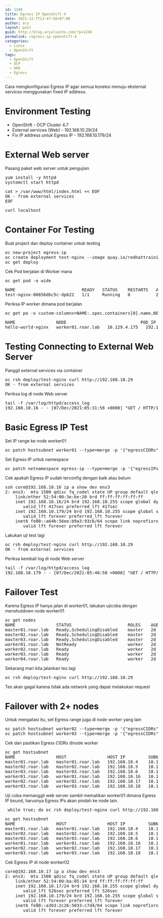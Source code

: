 ```yaml
---
id: 1246
title: Egress IP Openshift 4
date: 2021-12-7T13:47:58+07:00
author: ary
layout: post
guid: http://blog.aryulianto.com/?p=1246
permalink: /egress-ip-openshift-4
categories:
  - Linux
  - OpenShift
tags:
  - OpenShift
  - OCP
  - OKD
  - Egress
---
```


Cara mengkonfigurasi Egress IP agar semua koneksi menuju eksternal services menggunakan fixed IP address. 

# Environment Testing
- OpenShift - OCP Cluster 4.7
- External services (Web) - 192.168.10.29/24
- Fix IP address untuk Egress IP - 192.168.10.179/24

# External Web server
Pasang paket web server untuk pengujian
<pre>yum install -y httpd
systemctl start httpd</pre>
<pre>
cat > /var/www/html/index.html << EOF
OK - from external services
EOF</pre>

<pre>curl localhost</pre>

# Container For Testing
Buat project dan deploy container untuk testing
<pre>oc new-project egress-ip
oc create deployment test-nginx --image quay.io/redhattraining/hello-world-nginx
oc get deploy
</pre>

Cek Pod berjalan di Worker mana
<pre>
oc get pod -o wide
</pre>
<pre>
NAME                          READY   STATUS    RESTARTS   AGE    IP             NODE                             NOMINATED NODE   READINESS GATES
test-nginx-86856dbc5c-dpb22   1/1     Running   0          2m5s   10.129.4.175   worker01.roar.lab   <none>           <none>
</pre>

Periksa IP worker dimana pod berjalan
<pre>oc get po -o custom-columns=NAME:.spec.containers[0].name,NODE:.spec.nodeName,POD_IP:.status.podIP,HOST_IP:.status.hostIP</pre>
<pre>
NAME                NODE                             POD_IP         HOST_IP
hello-world-nginx   worker01.roar.lab   10.129.4.175   192.168.10.16
</pre>

# Testing Connecting to External Web Server
Panggil external services via container
<pre>
oc rsh deploy/test-nginx curl http://192.168.10.29
OK - from external services
</pre>

Periksa log di node Web server
<pre>tail -f /var/log/httpd/access_log
192.168.10.16 - - [07/Dec/2021:05:31:58 +0000] "GET / HTTP/1.1" 200 28 "-" "curl/7.61.1"
</pre>

# Basic Egress IP Test
Set IP range ke node worker01
<pre>oc patch hostsubnet worker01 --type=merge -p '{"egressCIDRs": ["192.168.50.179/24"]}'</pre>

Set Egress IP untuk namespace
<pre>oc patch netnamespace egress-ip --type=merge -p '{"egressIPs": ['192.168.50.179']}'</pre>

Cek apakah Egress IP sudah terconfig dengan baik atau belum
<pre>ssh core@192.168.10.16 ip a show dev ens3
2: ens3: <BROADCAST,MULTICAST,UP,LOWER_UP> mtu 1500 qdisc fq_codel state UP group default qlen 1000
    link/ether 52:54:00:3e:be:20 brd ff:ff:ff:ff:ff:ff
    inet 192.168.10.16/24 brd 192.168.10.255 scope global dynamic noprefixroute ens3
       valid_lft 417sec preferred_lft 417sec
    inet 192.168.10.179/24 brd 192.168.10.255 scope global secondary ens3:eip
       valid_lft forever preferred_lft forever
    inet6 fe80::a64b:56ee:b9a3:93cb/64 scope link noprefixroute
       valid_lft forever preferred_lft forever
</pre>

Lakukan uji test lagi 
<pre>
oc rsh deploy/test-nginx curl http://192.168.10.29
OK - from external services
</pre>

Periksa kembali log di node Web server
<pre>tail -f /var/log/httpd/access_log
192.168.10.179 - - [07/Dec/2021:05:40:58 +0000] "GET / HTTP/1.1" 200 28 "-" "curl/7.61.1"
</pre>

# Failover Test
Karena Egress IP hanya jalan di worker01, lakukan ujicoba dengan menshutdown node worker01
<pre>
oc get nodes
NAME                STATUS                      ROLES    AGE  VERSION
master01.roar.lab   Ready,SchedulingDisabled    master   2d   v1.20.0+bafe72f
master02.roar.lab   Ready,SchedulingDisabled    master   2d   v1.20.0+bafe72f
master03.roar.lab   Ready,SchedulingDisabled    master   2d   v1.20.0+bafe72f
worker01.roar.lab   NotReady                    worker   2d   v1.20.0+bafe72f
worker02.roar.lab   Ready                       worker   2d   v1.20.0+bafe72f
worker03.roar.lab   Ready                       worker   2d   v1.20.0+bafe72f
worker04.roar.lab   Ready                       worker   2d   v1.20.0+bafe72f
</pre>

Sekarang mari kita jalankan tes lagi
<pre>
oc rsh deploy/test-nginx curl http://192.168.10.29
</pre>
Tes akan gagal karena tidak ada network yang dapat melakukan request

# Failover with 2+ nodes
Untuk mengatasi itu, set Egress range juga di node worker yang lain
<pre>
oc patch hostsubnet worker02 --type=merge -p '{"egressCIDRs": ["192.168.50.179/24"]}'
oc patch hostsubnet worker03 --type=merge -p '{"egressCIDRs": ["192.168.50.179/24"]}'
</pre>

Cek dan pastikan Egress CIDRs dinode worker
<pre>
oc get hostsubnet
NAME                HOST                HOST IP         SUBNET          EGRESS CIDRS            EGRESS IPS
master01.roar.lab   master01.roar.lab   192.168.10.4    10.128.0.0/23                           
master02.roar.lab   master02.roar.lab   192.168.10.5    10.129.0.0/23
master03.roar.lab   master03.roar.lab   192.168.10.6    10.130.0.0/23
worker01.roar.lab   worker01.roar.lab   192.168.10.16   10.129.4.0/23   ["192.168.10.179/24"]   ["192.168.10.179"]
worker02.roar.lab   worker02.roar.lab   192.168.10.17   10.128.2.0/23   ["192.168.10.179/24"]
worker03.roar.lab   worker03.roar.lab   192.168.10.18   10.129.2.0/23   ["192.168.10.179/24"]
</pre>

Uji coba memanggil web server sambil mematikan worker01 dimana Egress IP bound, harusnya Egress IPs akan pindah ke node lain.
<pre> while true; do oc rsh deploy/test-nginx curl http://192.168.10.29 ;sleep 1; done </pre>


<pre>
oc get hostsubnet
NAME                HOST                HOST IP         SUBNET          EGRESS CIDRS            EGRESS IPS
master01.roar.lab   master01.roar.lab   192.168.10.4    10.128.0.0/23                           
master02.roar.lab   master02.roar.lab   192.168.10.5    10.129.0.0/23
master03.roar.lab   master03.roar.lab   192.168.10.6    10.130.0.0/23
worker01.roar.lab   worker01.roar.lab   192.168.10.16   10.129.4.0/23   ["192.168.10.179/24"]   
worker02.roar.lab   worker02.roar.lab   192.168.10.17   10.128.2.0/23   ["192.168.10.179/24"]   ["192.168.10.179"]
worker03.roar.lab   worker03.roar.lab   192.168.10.18   10.129.2.0/23   ["192.168.10.179/24"]
</pre>

Cek Egress IP di node worker02
<pre>
core@192.168.10.17 ip a show dev ens3
2: ens3: <BROADCAST,MULTICAST,UP,LOWER_UP> mtu 1500 qdisc fq_codel state UP group default qlen 1000
    link/ether 52:54:00:ba:05:34 brd ff:ff:ff:ff:ff:ff
    inet 192.168.10.17/24 brd 192.168.10.255 scope global dynamic noprefixroute ens3
       valid_lft 526sec preferred_lft 526sec
    inet 192.168.10.179/24 brd 192.168.10.255 scope global secondary ens3:eip
       valid_lft forever preferred_lft forever
    inet6 fe80::a303:2c26:5033:c7d4/64 scope link noprefixroute
       valid_lft forever preferred_lft forever
</pre>